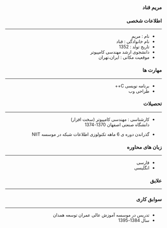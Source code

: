 <style type="text/css">
body{
 direction:rtl;
}
</style>
### مریم قناد
### اطلاعات شخصی

---
+ نام : مریم
+ نام خانوادگی : قناد
+ تاریخ تولد : 1352
+ دانشجوی ارشد مهندسی کامپیوتر 
+ موقعیت مکانی : ایران،تهران


### مهارت ها

---
+ برنامه نویسی C++
+ طراحی وب 

### تحصیلات

---
 
+ کارشناسی :
  مهندسی کامپیوتر (سخت افزار)  
 دانشگاه صنعتی اصفهان  1370-1374
 
+  گذراندن دوره ی 6 ماهه تکنولوزی اطلاعات 
 شبکه در موسسه
 NIIT
 

### زبان های محاوره

---
+ فارسی
+ انگلیسی

### علایق

---

### سوابق کاری

---
+ تدریس در موسسه آموزش عالی عمران توسعه همدان 
+ سال 1384-1395



